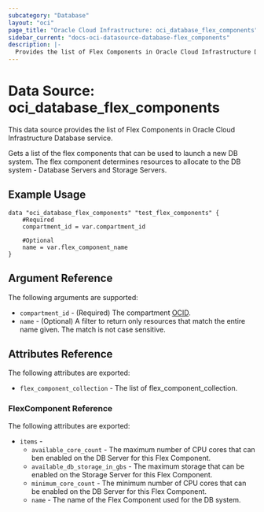 ```yaml
---
subcategory: "Database"
layout: "oci"
page_title: "Oracle Cloud Infrastructure: oci_database_flex_components"
sidebar_current: "docs-oci-datasource-database-flex_components"
description: |-
  Provides the list of Flex Components in Oracle Cloud Infrastructure Database service
---
```


# Data Source: oci_database_flex_components
This data source provides the list of Flex Components in Oracle Cloud Infrastructure Database service.

Gets a list of the flex components that can be used to launch a new DB system. The flex component determines resources to allocate to the DB system - Database Servers and Storage Servers.

## Example Usage

```hcl
data "oci_database_flex_components" "test_flex_components" {
	#Required
	compartment_id = var.compartment_id

	#Optional
	name = var.flex_component_name
}
```

## Argument Reference

The following arguments are supported:

* `compartment_id` - (Required) The compartment [OCID](https://docs.cloud.oracle.com/iaas/Content/General/Concepts/identifiers.htm).
* `name` - (Optional) A filter to return only resources that match the entire name given. The match is not case sensitive.


## Attributes Reference

The following attributes are exported:

* `flex_component_collection` - The list of flex_component_collection.

### FlexComponent Reference

The following attributes are exported:

* `items` - 
	* `available_core_count` - The maximum number of CPU cores that can ben enabled on the DB Server for this Flex Component.
	* `available_db_storage_in_gbs` - The maximum  storage that can be enabled on the Storage Server for this Flex Component.
	* `minimum_core_count` - The minimum number of CPU cores that can be enabled on the DB Server for this Flex Component.
	* `name` - The name of the Flex Component used for the DB system.

